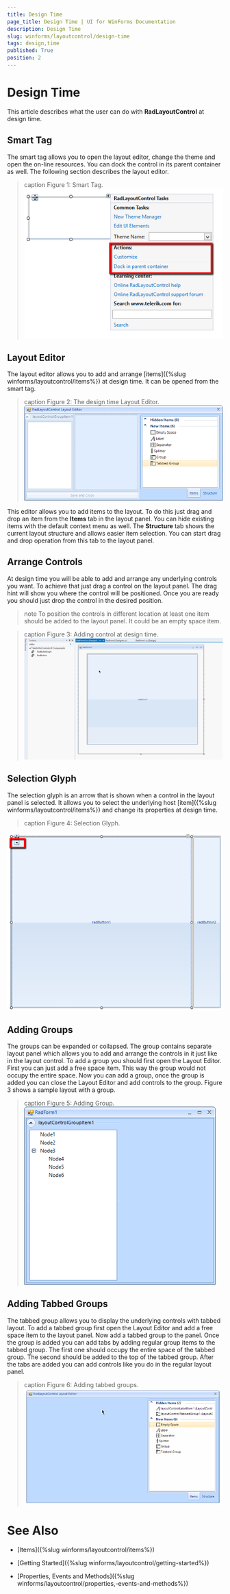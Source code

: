 ```yaml
---
title: Design Time
page_title: Design Time | UI for WinForms Documentation
description: Design Time
slug: winforms/layoutcontrol/design-time
tags: design,time
published: True
position: 2
---
```


# Design Time



This article describes what the user can do with __RadLayoutControl__ at design time.

## Smart Tag

The smart tag allows you to open the layout editor, change the theme and open the on-line resources. You can dock the control in its parent container as well. The following section describes the layout editor.
        
>caption Figure 1: Smart Tag.<br>![layoutcontrol-design-time 001](images/layoutcontrol-design-time001.png)

## Layout Editor
      

The layout editor allows you to add and arrange [items]({%slug winforms/layoutcontrol/items%}) at design time. It can be opened from the smart tag.
      
>caption Figure 2: The design time Layout Editor.<br>![layoutcontrol-design-time 002](images/layoutcontrol-design-time002.png)

This editor allows you to add items to the layout. To do this just drag and drop an item from the __Items__ tab in the layout panel. You can hide existing items with the default context menu as well. The __Structure__ tab shows the current layout structure and allows easier item selection. You can start drag and drop operation from this tab to the layout panel.

## Arrange Controls 

At design time you will be able to add and arrange any underlying controls you want. To achieve that just drag a control on the layout panel. The drag hint will show you where the control will be positioned. Once you are ready you should just drop the control in the desired position.

>note To position the controls in different location at least one item should be added to the layout panel. It could be an empty space item.
>

>caption Figure 3: Adding control at design time.<br>![layoutcontrol-design-time 003](images/layoutcontrol-design-time003.gif)

## Selection Glyph

The selection glyph is an arrow that is shown when a control in the layout panel is selected. It allows you to select the underlying host [item]({%slug winforms/layoutcontrol/items%}) and change its properties at design time.
        
>caption Figure 4: Selection Glyph.

![layoutcontrol-design-time 004](images/layoutcontrol-design-time004.png)

## Adding Groups

The groups can be expanded or collapsed. The group contains separate layout panel which allows you to add and arrange the controls in it just like in the layout control. To add a group you should first open the Layout Editor. First you can just add a free space item. This way the group would not occupy the entire space. Now you can add a group, once the group is added you can close the Layout Editor and add controls to the group. Figure 3 shows a sample layout with a group. 
        
>caption Figure 5: Adding Group.<br>![layoutcontrol-design-time 005](images/layoutcontrol-design-time005.png)

## Adding Tabbed Groups

The tabbed group allows you to display the underlying controls with tabbed layout. To add a tabbed group first open the Layout Editor and add a free space item to the layout panel. Now add a tabbed group to the panel. Once the group is added you can add tabs by adding regular group items to the tabbed group. The first one should occupy the entire space of the tabbed group. The second should be added to the top of the tabbed group. After the tabs are added you can add controls like you do in the regular layout panel.
        
>caption Figure 6: Adding tabbed groups.<br>![layoutcontrol-design-time 006](images/layoutcontrol-design-time006.gif)

# See Also

 * [Items]({%slug winforms/layoutcontrol/items%})

 * [Getting Started]({%slug winforms/layoutcontrol/getting-started%})

 * [Properties, Events and Methods]({%slug winforms/layoutcontrol/properties,-events-and-methods%})
